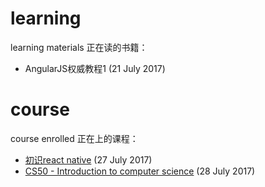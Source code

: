 # learning
learning materials
正在读的书籍： 
- AngularJS权威教程1 (21 July 2017)

# course
course enrolled 
正在上的课程：
- [初识react native](http://www.imooc.com/video/14286) (27 July 2017) 
- [CS50 - Introduction to computer science](https://courses.edx.org/courses/course-v1:HarvardX+CS50+X/course/) (28 July 2017)

